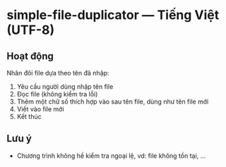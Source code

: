 # simple-file-duplicator — Tiếng Việt (UTF-8)

## Hoạt động

Nhân đôi file dựa theo tên đã nhập:
1. Yêu cầu người dùng nhập tên file
2. Đọc file (không kiểm tra lỗi)
3. Thêm một chữ số thích hợp vào sau tên file, dùng như tên file mới
4. Viết vào file mới
5. Kết thúc

## Lưu ý

* Chương trình không hề kiểm tra ngoại lệ, vd: file không tồn tại, ...
